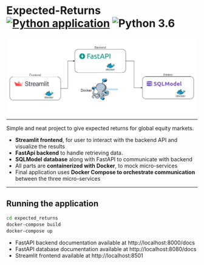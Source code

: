 # Expected-Returns [![Python application](https://github.com/yemaney/Expected-Returns/actions/workflows/python-app.yml/badge.svg)](https://github.com/yemaney/Expected-Returns/actions/workflows/python-app.yml) ![Python 3.6](https://img.shields.io/badge/python-3.9.5-blue.svg)

![Diagram](./docs/docs/images/DockerComposeDiagram.jpg "Docker Compose Diagram")

---
Simple and neat project to give expected returns for global equity markets.

- **Streamlit frontend**, for user to interact with the backend API and visualize the results
- **FastApi backend** to handle retrieving data.
- **SQLModel database** along with FastAPI to communicate with backend
- All parts are **containerized with Docker**, to mock micro-services
- Final application uses **Docker Compose to orchestrate communication** between the three micro-services

---

## Running the application

```sh
cd expected_returns
docker-compose build
docker-compose up
```
- FastAPI backend documentation available at http://localhost:8000/docs
- FastAPI database documentation available at http://localhost:8080/docs
- Streamlit frontend available at http://localhost:8501